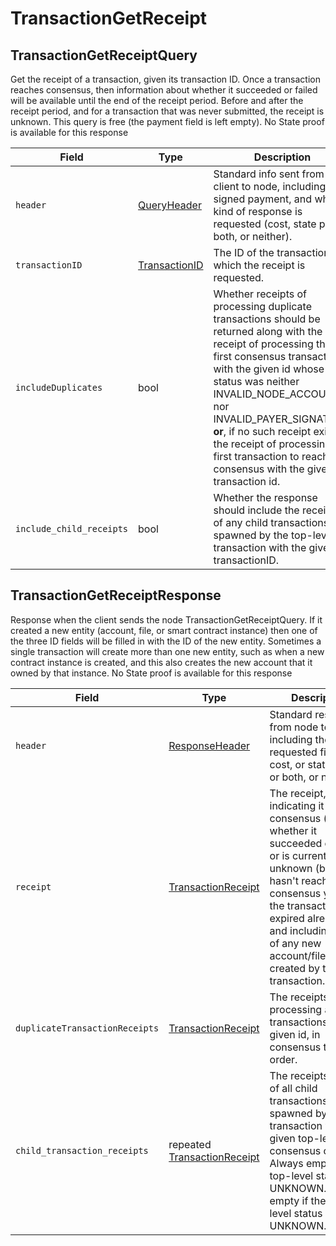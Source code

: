 # TransactionGetReceipt

## TransactionGetReceiptQuery

Get the receipt of a transaction, given its transaction ID. Once a transaction reaches consensus, then information about whether it succeeded or failed will be available until the end of the receipt period. Before and after the receipt period, and for a transaction that was never submitted, the receipt is unknown. This query is free (the payment field is left empty). No State proof is available for this response

| Field                    | Type                                             | Description                                                                                                                                                                                                                                                                                                                                                                                 |
| ------------------------ | ------------------------------------------------ | ------------------------------------------------------------------------------------------------------------------------------------------------------------------------------------------------------------------------------------------------------------------------------------------------------------------------------------------------------------------------------------------- |
| `header`                 | [QueryHeader](queryheader.md)                    | Standard info sent from client to node, including the signed payment, and what kind of response is requested (cost, state proof, both, or neither).                                                                                                                                                                                                                                         |
| `transactionID`          | [TransactionID](../basic-types/transactionid.md) | The ID of the transaction for which the receipt is requested.                                                                                                                                                                                                                                                                                                                               |
| `includeDuplicates`      | bool                                             | Whether receipts of processing duplicate transactions should be returned along with the receipt of processing the first consensus transaction with the given id whose status was neither INVALID\_NODE\_ACCOUNT nor INVALID\_PAYER\_SIGNATURE; **or**, if no such receipt exists, the receipt of processing the first transaction to reach consensus with the given transaction id. |
| `include_child_receipts` | bool                                             | Whether the response should include the receipts of any child transactions spawned by the top-level transaction with the given transactionID.                                                                                                                                                                                                                                               |

## TransactionGetReceiptResponse

Response when the client sends the node TransactionGetReceiptQuery. If it created a new entity (account, file, or smart contract instance) then one of the three ID fields will be filled in with the ID of the new entity. Sometimes a single transaction will create more than one new entity, such as when a new contract instance is created, and this also creates the new account that it owned by that instance. No State proof is available for this response

| Field                          | Type                                                    | Description                                                                                                                                                                                                                                                                     |
| ------------------------------ | ------------------------------------------------------- | ------------------------------------------------------------------------------------------------------------------------------------------------------------------------------------------------------------------------------------------------------------------------------- |
| `header`                       | [ResponseHeader](responseheader.md)                     | Standard response from node to client, including the requested fields: cost, or state proof, or both, or neither                                                                                                                                                                |
| `receipt`                      | [TransactionReceipt](transactionreceipt.md)             | The receipt, indicating it reached consensus (and whether it succeeded or failed) or is currently unknown (because it hasn't reached consensus yet, or the transaction has expired already), and including the ID of any new account/file/instance created by that transaction. |
| `duplicateTransactionReceipts` | [TransactionReceipt](transactiongetreceipt.md)          | The receipts of processing all transactions with the given id, in consensus time order.                                                                                                                                                                                         |
| `child_transaction_receipts`   | repeated [TransactionReceipt](transactiongetreceipt.md) | The receipts (if any) of all child transactions spawned by the transaction with the given top-level id, in consensus order. Always empty if the top-level status is UNKNOWN. Always empty if the top-level status is UNKNOWN.                                                   |
